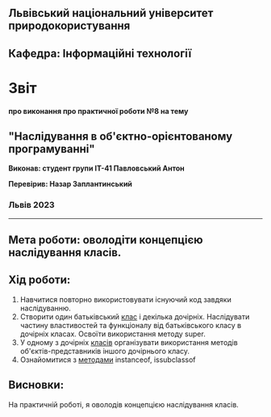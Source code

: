 ## Львівський національний університет природокористування

## Кафедра: Інформаційні технології


# Звіт
#### про виконання про практичної роботи №8 на тему 

## "Наслідування в об'єктно-орієнтованому програмуванні"

**Виконав: студент групи ІТ-41 Павловський Антон**

**Перевірив: Назар Заплантинський**

### Львів 2023
-------------------------------------------------------------
## Мета роботи: оволодіти концепцією наслідування класів.

## Хід роботи:
1. Навчитися повторно використовувати існуючий код завдяки наслідуванню.
2. Створити один батьківський [клас](/8/familyclass.py) і декілька дочірніх. Наслідувати частину властивостей та функціоналу від батьківського класу в дочірніх класах. Освоїти використання методу super.
3. У одному з дочірніх [класів](/8/childclass.py) організувати використання методів об'єктів-представників іншого дочірнього класу.
4. Ознайомитися з [методами](/8/instanceof_issubclassof.py) instanceof, issubclassof

## Висновки:
 На практичній роботі, я оволодів концепцією наслідування класів.